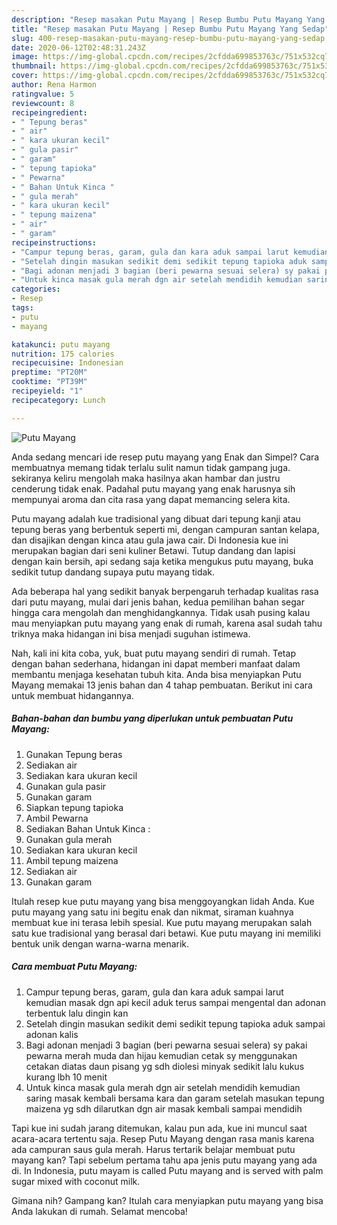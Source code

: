 ```yaml
---
description: "Resep masakan Putu Mayang | Resep Bumbu Putu Mayang Yang Sedap"
title: "Resep masakan Putu Mayang | Resep Bumbu Putu Mayang Yang Sedap"
slug: 400-resep-masakan-putu-mayang-resep-bumbu-putu-mayang-yang-sedap
date: 2020-06-12T02:48:31.243Z
image: https://img-global.cpcdn.com/recipes/2cfdda699853763c/751x532cq70/putu-mayang-foto-resep-utama.jpg
thumbnail: https://img-global.cpcdn.com/recipes/2cfdda699853763c/751x532cq70/putu-mayang-foto-resep-utama.jpg
cover: https://img-global.cpcdn.com/recipes/2cfdda699853763c/751x532cq70/putu-mayang-foto-resep-utama.jpg
author: Rena Harmon
ratingvalue: 5
reviewcount: 8
recipeingredient:
- " Tepung beras"
- " air"
- " kara ukuran kecil"
- " gula pasir"
- " garam"
- " tepung tapioka"
- " Pewarna"
- " Bahan Untuk Kinca "
- " gula merah"
- " kara ukuran kecil"
- " tepung maizena"
- " air"
- " garam"
recipeinstructions:
- "Campur tepung beras, garam, gula dan kara aduk sampai larut kemudian masak dgn api kecil aduk terus sampai mengental dan adonan terbentuk lalu dingin kan"
- "Setelah dingin masukan sedikit demi sedikit tepung tapioka aduk sampai adonan kalis"
- "Bagi adonan menjadi 3 bagian (beri pewarna sesuai selera) sy pakai pewarna merah muda dan hijau kemudian cetak sy menggunakan cetakan diatas daun pisang yg sdh diolesi minyak sedikit lalu kukus kurang lbh 10 menit"
- "Untuk kinca masak gula merah dgn air setelah mendidih kemudian saring masak kembali bersama kara dan garam setelah masukan tepung maizena yg sdh dilarutkan dgn air masak kembali sampai mendidih"
categories:
- Resep
tags:
- putu
- mayang

katakunci: putu mayang 
nutrition: 175 calories
recipecuisine: Indonesian
preptime: "PT20M"
cooktime: "PT39M"
recipeyield: "1"
recipecategory: Lunch

---
```



![Putu Mayang](https://img-global.cpcdn.com/recipes/2cfdda699853763c/751x532cq70/putu-mayang-foto-resep-utama.jpg)

Anda sedang mencari ide resep putu mayang yang Enak dan Simpel? Cara membuatnya memang tidak terlalu sulit namun tidak gampang juga. sekiranya keliru mengolah maka hasilnya akan hambar dan justru cenderung tidak enak. Padahal putu mayang yang enak harusnya sih mempunyai aroma dan cita rasa yang dapat memancing selera kita.

Putu mayang adalah kue tradisional yang dibuat dari tepung kanji atau tepung beras yang berbentuk seperti mi, dengan campuran santan kelapa, dan disajikan dengan kinca atau gula jawa cair. Di Indonesia kue ini merupakan bagian dari seni kuliner Betawi. Tutup dandang dan lapisi dengan kain bersih, api sedang saja ketika mengukus putu mayang, buka sedikit tutup dandang supaya putu mayang tidak.

Ada beberapa hal yang sedikit banyak berpengaruh terhadap kualitas rasa dari putu mayang, mulai dari jenis bahan, kedua pemilihan bahan segar hingga cara mengolah dan menghidangkannya. Tidak usah pusing kalau mau menyiapkan putu mayang yang enak di rumah, karena asal sudah tahu triknya maka hidangan ini bisa menjadi suguhan istimewa.


Nah, kali ini kita coba, yuk, buat putu mayang sendiri di rumah. Tetap dengan bahan sederhana, hidangan ini dapat memberi manfaat dalam membantu menjaga kesehatan tubuh kita. Anda bisa menyiapkan Putu Mayang memakai 13 jenis bahan dan 4 tahap pembuatan. Berikut ini cara untuk membuat hidangannya.

<!--inarticleads1-->

##### Bahan-bahan dan bumbu yang diperlukan untuk pembuatan Putu Mayang:

1. Gunakan  Tepung beras
1. Sediakan  air
1. Sediakan  kara ukuran kecil
1. Gunakan  gula pasir
1. Gunakan  garam
1. Siapkan  tepung tapioka
1. Ambil  Pewarna
1. Sediakan  Bahan Untuk Kinca :
1. Gunakan  gula merah
1. Sediakan  kara ukuran kecil
1. Ambil  tepung maizena
1. Sediakan  air
1. Gunakan  garam


Itulah resep kue putu mayang yang bisa menggoyangkan lidah Anda. Kue putu mayang yang satu ini begitu enak dan nikmat, siraman kuahnya membuat kue ini terasa lebih spesial. Kue putu mayang merupakan salah satu kue tradisional yang berasal dari betawi. Kue putu mayang ini memiliki bentuk unik dengan warna-warna menarik. 

<!--inarticleads2-->

##### Cara membuat Putu Mayang:

1. Campur tepung beras, garam, gula dan kara aduk sampai larut kemudian masak dgn api kecil aduk terus sampai mengental dan adonan terbentuk lalu dingin kan
1. Setelah dingin masukan sedikit demi sedikit tepung tapioka aduk sampai adonan kalis
1. Bagi adonan menjadi 3 bagian (beri pewarna sesuai selera) sy pakai pewarna merah muda dan hijau kemudian cetak sy menggunakan cetakan diatas daun pisang yg sdh diolesi minyak sedikit lalu kukus kurang lbh 10 menit
1. Untuk kinca masak gula merah dgn air setelah mendidih kemudian saring masak kembali bersama kara dan garam setelah masukan tepung maizena yg sdh dilarutkan dgn air masak kembali sampai mendidih


Tapi kue ini sudah jarang ditemukan, kalau pun ada, kue ini muncul saat acara-acara tertentu saja. Resep Putu Mayang dengan rasa manis karena ada campuran saus gula merah. Harus tertarik belajar membuat putu mayang kan? Tapi sebelum pertama tahu apa jenis putu mayang yang ada di. In Indonesia, putu mayam is called Putu mayang and is served with palm sugar mixed with coconut milk. 

Gimana nih? Gampang kan? Itulah cara menyiapkan putu mayang yang bisa Anda lakukan di rumah. Selamat mencoba!
